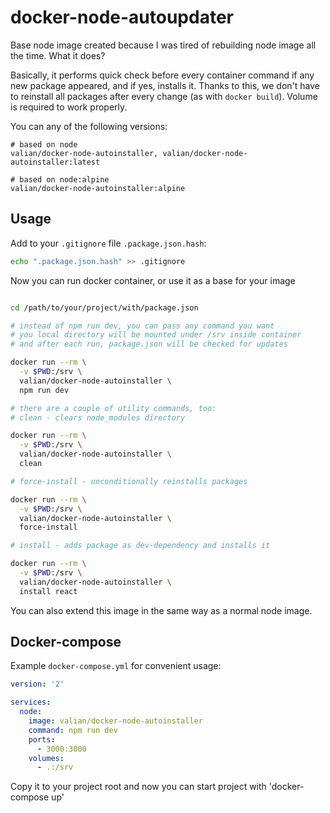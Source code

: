 # docker-node-autoupdater

Base node image created because I was tired of rebuilding node image all the time. What it does? 

Basically, it performs quick check before every container command if any new package appeared, and if yes, installs it. Thanks to this, we don't have to reinstall all packages after every change (as with `docker build`). Volume is required to work properly.

You can any of the following versions:
    
    # based on node
    valian/docker-node-autoinstaller, valian/docker-node-autoinstaller:latest
    
    # based on node:alpine
    valian/docker-node-autoinstaller:alpine


## Usage

Add to your `.gitignore` file `.package.json.hash`:

```bash
echo ".package.json.hash" >> .gitignore
```   


Now you can run docker container, or use it as a base for your image

```bash

cd /path/to/your/project/with/package.json

# instead of npm run dev, you can pass any command you want
# you local directory will be mounted under /srv inside container
# and after each run, package.json will be checked for updates

docker run --rm \
  -v $PWD:/srv \
  valian/docker-node-autoinstaller \
  npm run dev

# there are a couple of utility commands, too:
# clean - clears node_modules directory

docker run --rm \
  -v $PWD:/srv \
  valian/docker-node-autoinstaller \
  clean

# force-install - unconditionally reinstalls packages

docker run --rm \
  -v $PWD:/srv \
  valian/docker-node-autoinstaller \
  force-install

# install - adds package as dev-dependency and installs it

docker run --rm \
  -v $PWD:/srv \
  valian/docker-node-autoinstaller \
  install react
```

You can also extend this image in the same way as a normal node image.

## Docker-compose

Example `docker-compose.yml` for convenient usage:

```yaml
version: '2'

services:
  node:
    image: valian/docker-node-autoinstaller
    command: npm run dev
    ports:
      - 3000:3000
    volumes:
      - .:/srv

```

Copy it to your project root and now you can start project with 'docker-compose up'
